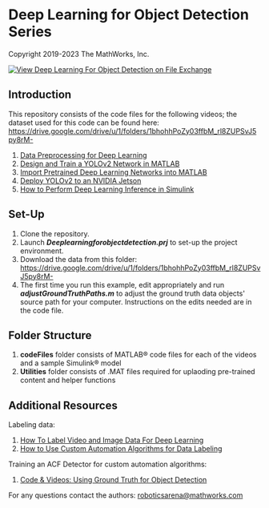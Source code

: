 # Deep Learning for Object Detection Series

Copyright 2019-2023 The MathWorks, Inc.

[![View Deep Learning For Object Detection on File Exchange](https://www.mathworks.com/matlabcentral/images/matlab-file-exchange.svg)](https://www.mathworks.com/matlabcentral/fileexchange/73954-deep-learning-for-object-detection)

## Introduction

This repository consists of the code files for the following videos; the dataset used for this code can be found here: https://drive.google.com/drive/u/1/folders/1bhohhPoZy03ffbM_rl8ZUPSvJ5py8rM-

1. [Data Preprocessing for Deep Learning](https://www.mathworks.com/videos/data-preprocessing-for-deep-learning-1578031296056.html)
2. [Design and Train a YOLOv2 Network in MATLAB](https://www.mathworks.com/videos/design-and-train-a-yolov2-network-in-matlab-1578033233204.html)
3. [Import Pretrained Deep Learning Networks into MATLAB](https://www.mathworks.com/videos/import-pretrained-deep-learning-networks-into-matlab-1578034627950.html)
4. [Deploy YOLOv2 to an NVIDIA Jetson](https://www.mathworks.com/videos/deploy-yolov2-to-an-nvidia-jetson-1578035533852.html)
5. [How to Perform Deep Learning Inference in Simulink](https://www.youtube.com/watch?v=GVIByGAsn6I)

## Set-Up

1. Clone the repository.
2. Launch ***Deeplearningforobjectdetection.prj*** to set-up the project environment.
3. Download the data from this folder: https://drive.google.com/drive/u/1/folders/1bhohhPoZy03ffbM_rl8ZUPSvJ5py8rM- 
4. The first time you run this example, edit appropriately and run ***adjustGroundTruthPaths.m*** to adjust the ground truth data objects' source path for your computer. Instructions on the edits needed are in the code file.

## Folder Structure

1. **codeFiles** folder consists of MATLAB&reg; code files for each of the videos and a sample Simulink&reg; model
2. **Utilities** folder consists of .MAT files required for uplaoding pre-trained content and helper functions

## Additional Resources

Labeling data:
1. [How To Label Video and Image Data For Deep Learning](https://www.youtube.com/watch?v=V2e0cygY9Vg&t=16s)
2. [How to Use Custom Automation Algorithms for Data Labeling](https://www.youtube.com/watch?v=Y36D1fJZkT0)

Training an ACF Detector for custom automation algorithms:
1. [Code & Videos: Using Ground Truth for Object Detection](https://www.mathworks.com/matlabcentral/fileexchange/69180-using-ground-truth-for-object-detection?s_tid=srchtitle)


For any questions contact the authors: roboticsarena@mathworks.com


